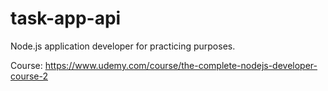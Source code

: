 # task-app-api
Node.js application developer for practicing purposes.

Course: https://www.udemy.com/course/the-complete-nodejs-developer-course-2
